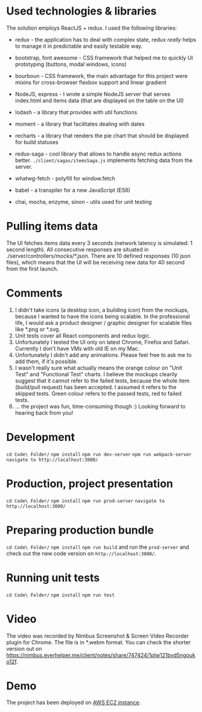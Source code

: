 # Used technologies & libraries

The solution employs ReactJS + redux. I used the following libraries:

- redux - the application has to deal with complex state, redux *really* helps to manage it in predictable and easily
    testable way.
- bootstrap, font awesome - CSS framework that helped me to quickly UI prototyping (buttons, modal windows, icons)
- bourboun - CSS framework, the main advantage for this project were mixins for cross-browser flexbox support
    and linear gradient
- NodeJS, express - I wrote a simple NodeJS server that serves index.html and items data (that are displayed on
    the table on the UI)
- lodash - a library that provides with util functions
- moment - a library that facilitates dealing with dates
- recharts - a library that renders the pie chart that should be displayed for build statuses
- redux-saga - cool library that allows to handle async redux actions better. `./client/sagas/itemsSaga.js` implements
    fetching data from the server.
- whatwg-fetch - polyfill for window.fetch

- babel - a transpiler for a new JavaScript (ES6)
- chai, mocha, enzyme, sinon - utils used for unit testing

# Pulling items data

The UI fetches items data every 3 seconds (network latency is simulated: 1 second length).
All consecutive responses are situated in ./server/controllers/mocks/*.json. There are 10 defined responses
(10 json files), which means that the UI will be receiving new data for 40 second from the first launch.

# Comments

1. I didn't take icons (a desktop icon, a building icon) from the mockups, because I wanted to have the icons being
   scalable. In the professional life, I would ask a product designer / graphic designer for scalable files like
   *.png or *.svg.
2. Unit tests cover all React components and redux logic.
3. Unfortunately I tested the UI only on latest Chrome, Firefox and Safari. Currently I don't have VMs with old IE
   on my Mac.
4. Unfortunately I didn't add any animations. Please feel free to ask me to add them, if it's possible.
5. I wasn't really sure what actually means the orange colour on "Unit Test" and "Functional Test" charts.
   I believe the mockups clearily suggest that it cannot refer to the failed tests, because the whole item
   (build/pull request) has been accepted. I assumed it refers to the skipped tests. Green colour refers to the passed
   tests, red to failed tests.
6. ... the project was fun, time-consuming though :) Looking forward to hearing back from you!

# Development

`cd Code\ Folder/`
`npm install`
`npm run dev-server`
`npm run webpack-server`
`navigate to http://localhost:3000/`

# Production, project presentation

`cd Code\ Folder/`
`npm install`
`npm run prod-server`
`navigate to http://localhost:3000/`

# Preparing production bundle

`cd Code\ Folder/`
`npm install`
`npm run build`
and run the `prod-server` and check out the new code version on `http://localhost:3000/`.

# Running unit tests

`cd Code\ Folder/`
`npm install`
`npm run test`

# Video

The video was recorded by Nimbus Screenshot & Screen Video Recorder plugin for Chrome. The file is in *.webm format.
You can check the shorter version out on https://nimbus.everhelper.me/client/notes/share/747424/1plw121bvd5ngouko12f.

# Demo

The project has been deployed on [AWS EC2 instance](http://ec2-35-167-218-181.us-west-2.compute.amazonaws.com:9001/).
